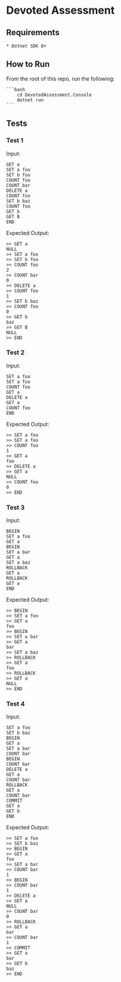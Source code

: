 # Devoted Assessment

## Requirements

    * Dotnet SDK 8+

## How to Run

From the root of this repo, run the following:

    ```bash
        cd DevotedAssessment.Console
        dotnet run
    ```

## Tests

### Test 1

Input:

```plaintext
GET a
SET a foo
SET b foo
COUNT foo
COUNT bar
DELETE a
COUNT foo
SET b baz
COUNT foo
GET b
GET B
END
```

Expected Output:

```plaintext
>> GET a
NULL
>> SET a foo
>> SET b foo
>> COUNT foo
2
>> COUNT bar
0
>> DELETE a
>> COUNT foo
1
>> SET b baz
>> COUNT foo
0
>> GET b
baz
>> GET B
NULL
>> END
```

### Test 2

Input:
```plaintext
SET a foo
SET a foo
COUNT foo
GET a
DELETE a
GET a
COUNT foo
END
```

Expected Output:

```plaintext
>> SET a foo
>> SET a foo
>> COUNT foo
1
>> GET a
foo
>> DELETE a
>> GET a
NULL
>> COUNT foo
0
>> END

```

### Test 3

Input:
```plaintext
BEGIN
SET a foo
GET a
BEGIN
SET a bar
GET a
SET a baz
ROLLBACK
GET a
ROLLBACK
GET a
END
```

Expected Output:

```plaintext
>> BEGIN
>> SET a foo
>> GET a
foo
>> BEGIN
>> SET a bar
>> GET a
bar
>> SET a baz
>> ROLLBACK
>> GET a
foo
>> ROLLBACK
>> GET a
NULL
>> END
```

### Test 4

Input:
```plaintext
SET a foo
SET b baz
BEGIN
GET a
SET a bar
COUNT bar
BEGIN
COUNT bar
DELETE a
GET a
COUNT bar
ROLLBACK
GET a
COUNT bar
COMMIT
GET a
GET b
END
```

Expected Output:

```plaintext
>> SET a foo
>> SET b baz
>> BEGIN
>> GET a
foo
>> SET a bar
>> COUNT bar
1
>> BEGIN
>> COUNT bar
1
>> DELETE a
>> GET a
NULL
>> COUNT bar
0
>> ROLLBACK
>> GET a
bar
>> COUNT bar
1
>> COMMIT
>> GET a
bar
>> GET b
baz
>> END
```
